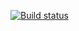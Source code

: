 [![Build status](https://ci.appveyor.com/api/projects/status/v36a6lhnf56jpl2u?svg=true)](https://ci.appveyor.com/project/r616on/react-home-works-4-form)
